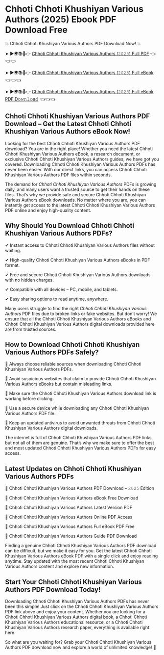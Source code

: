 # Chhoti Chhoti Khushiyan Various Authors (2025) Ebook PDF Download Free

💥 Chhoti Chhoti Khushiyan Various Authors PDF Download Now! 💥

➤ ►🌍📚📱👉 [Chhoti Chhoti Khushiyan Various Authors (𝟸𝟶𝟸𝟻) F𝚞ll PDF](https://getpdf.xyz/chhoti-chhoti-khushiyan-various-authors) 👈👈👈


➤ ►🌍📚📱👉 [Chhoti Chhoti Khushiyan Various Authors (𝟸𝟶𝟸𝟻) F𝚞ll eBook](https://getpdf.xyz/chhoti-chhoti-khushiyan-various-authors) 👈👈👈


➤ ►🌍📚📱👉 [Chhoti Chhoti Khushiyan Various Authors (𝟸𝟶𝟸𝟻) F𝚞ll eBook PDF D𝚘𝚠𝚗𝚕𝚘a𝚍](https://getpdf.xyz/chhoti-chhoti-khushiyan-various-authors) 👈👈👈


## Chhoti Chhoti Khushiyan Various Authors PDF Download – Get the Latest Chhoti Chhoti Khushiyan Various Authors eBook Now!

Looking for the best Chhoti Chhoti Khushiyan Various Authors PDF download? You are in the right place! Whether you need the latest Chhoti Chhoti Khushiyan Various Authors eBook, a research document, or exclusive Chhoti Chhoti Khushiyan Various Authors guides, we have got you covered. Downloading Chhoti Chhoti Khushiyan Various Authors PDFs has never been easier. With our direct links, you can access Chhoti Chhoti Khushiyan Various Authors PDF files within seconds.

The demand for *Chhoti Chhoti Khushiyan Various Authors* PDFs is growing daily, and many users want a trusted source to get their hands on these files. That’s why we provide safe and secure Chhoti Chhoti Khushiyan Various Authors eBook downloads. No matter where you are, you can instantly get access to the latest Chhoti Chhoti Khushiyan Various Authors PDF online and enjoy high-quality content.

## Why Should You Download Chhoti Chhoti Khushiyan Various Authors PDFs?

✔ Instant access to Chhoti Chhoti Khushiyan Various Authors files without waiting.

✔ High-quality Chhoti Chhoti Khushiyan Various Authors eBooks in PDF format.

✔ Free and secure Chhoti Chhoti Khushiyan Various Authors downloads with no hidden charges.

✔ Compatible with all devices – PC, mobile, and tablets.

✔ Easy sharing options to read anytime, anywhere.

Many users struggle to find the right *Chhoti Chhoti Khushiyan Various Authors* PDF files due to broken links or fake websites. But don’t worry! We ensure that all the Chhoti Chhoti Khushiyan Various Authors eBooks and Chhoti Chhoti Khushiyan Various Authors digital downloads provided here are from trusted sources.

## How to Download Chhoti Chhoti Khushiyan Various Authors PDFs Safely?

📌 Always choose reliable sources when downloading Chhoti Chhoti Khushiyan Various Authors PDFs.

📌 Avoid suspicious websites that claim to provide Chhoti Chhoti Khushiyan Various Authors eBooks but contain misleading links.

📌 Make sure the Chhoti Chhoti Khushiyan Various Authors download link is working before clicking.

📌 Use a secure device while downloading any Chhoti Chhoti Khushiyan Various Authors PDF file.

📌 Keep an updated antivirus to avoid unwanted threats from Chhoti Chhoti Khushiyan Various Authors digital downloads.

The internet is full of Chhoti Chhoti Khushiyan Various Authors PDF links, but not all of them are genuine. That’s why we make sure to offer the best and most updated Chhoti Chhoti Khushiyan Various Authors PDFs for easy access.

## Latest Updates on Chhoti Chhoti Khushiyan Various Authors PDFs

🔹 Chhoti Chhoti Khushiyan Various Authors PDF Download – 𝟸𝟶𝟸𝟻 Edition

🔹 Chhoti Chhoti Khushiyan Various Authors eBook Free Download

🔹 Chhoti Chhoti Khushiyan Various Authors Latest Version PDF

🔹 Chhoti Chhoti Khushiyan Various Authors Online PDF Access

🔹 Chhoti Chhoti Khushiyan Various Authors Full eBook PDF Free

🔹 Chhoti Chhoti Khushiyan Various Authors Guide PDF Download

Finding a genuine Chhoti Chhoti Khushiyan Various Authors PDF download can be difficult, but we make it easy for you. Get the latest Chhoti Chhoti Khushiyan Various Authors eBook PDF with a single click and enjoy reading anytime. Stay updated with the most recent Chhoti Chhoti Khushiyan Various Authors content and explore new information.

## Start Your Chhoti Chhoti Khushiyan Various Authors PDF Download Today!

Downloading Chhoti Chhoti Khushiyan Various Authors PDFs has never been this simple! Just click on the Chhoti Chhoti Khushiyan Various Authors PDF link above and enjoy your content. Whether you are looking for a Chhoti Chhoti Khushiyan Various Authors digital book, a Chhoti Chhoti Khushiyan Various Authors educational resource, or a Chhoti Chhoti Khushiyan Various Authors research paper, everything is available right here.

So what are you waiting for? Grab your Chhoti Chhoti Khushiyan Various Authors PDF download now and explore a world of unlimited knowledge! 🚀
